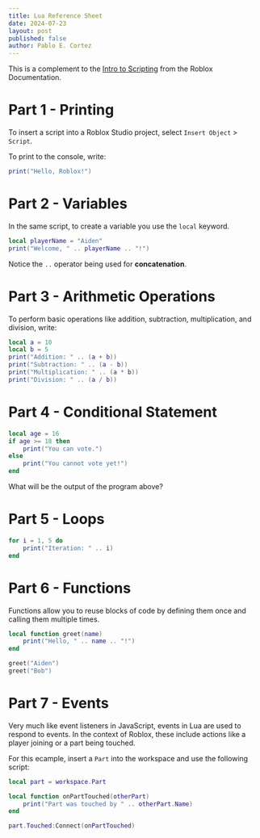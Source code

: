```yaml
---
title: Lua Reference Sheet
date: 2024-07-23
layout: post
published: false
author: Pablo E. Cortez
---
```


This is a complement to the [Intro to Scripting](https://create.roblox.com/docs/tutorials/scripting/basic-scripting/intro-to-scripting) from the Roblox Documentation.

# Part 1 - Printing

To insert a script into a Roblox Studio project, select `Insert Object` > `Script`.

To print to the console, write:

```lua
print("Hello, Roblox!")
```


# Part 2 - Variables

In the same script, to create a variable you use the `local` keyword. 

```lua
local playerName = "Aiden"
print("Welcome, " .. playerName .. "!")
```

Notice the `..` operator being used for **concatenation**.

# Part 3 - Arithmetic Operations

To perform basic operations like addition, subtraction, multiplication, and division, write:

```lua
local a = 10
local b = 5
print("Addition: " .. (a + b))
print("Subtraction: " .. (a - b))
print("Multiplication: " .. (a * b))
print("Division: " .. (a / b))
```

# Part 4 - Conditional Statement

```lua
local age = 16
if age >= 18 then
    print("You can vote.")
else
    print("You cannot vote yet!")
end

```

What will be the output of the program above?

# Part 5 - Loops

```lua
for i = 1, 5 do
    print("Iteration: " .. i)
end
```

# Part 6 - Functions

Functions allow you to reuse blocks of code by defining them once and calling them multiple times.

```lua
local function greet(name)
    print("Hello, " .. name .. "!")
end

greet("Aiden")
greet("Bob")
```

# Part 7 - Events

Very much like event listeners in JavaScript, events in Lua are used to respond to events. In the context of Roblox, these include actions like a player joining or a part being touched.

For this ecample, insert a `Part` into the workspace and use the following script:

```lua
local part = workspace.Part

local function onPartTouched(otherPart)
    print("Part was touched by " .. otherPart.Name)
end

part.Touched:Connect(onPartTouched)
``` 
